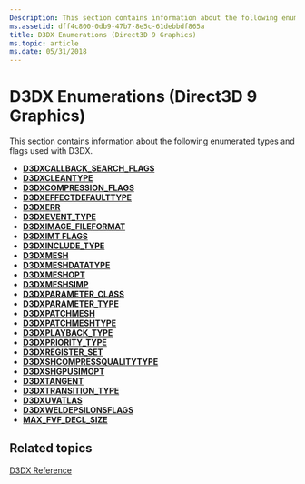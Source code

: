 ```yaml
---
Description: This section contains information about the following enumerated types and flags used with D3DX.
ms.assetid: dff4c800-0db9-47b7-8e5c-61debbdf865a
title: D3DX Enumerations (Direct3D 9 Graphics)
ms.topic: article
ms.date: 05/31/2018
---
```


# D3DX Enumerations (Direct3D 9 Graphics)

This section contains information about the following enumerated types and flags used with D3DX.

-   [**D3DXCALLBACK\_SEARCH\_FLAGS**](./d3dxcallback-search-flags.md)
-   [**D3DXCLEANTYPE**](./d3dxcleantype.md)
-   [**D3DXCOMPRESSION\_FLAGS**](./d3dxcompression-flags.md)
-   [**D3DXEFFECTDEFAULTTYPE**](./d3dxeffectdefaulttype.md)
-   [**D3DXERR**](./d3dxerr.md)
-   [**D3DXEVENT\_TYPE**](./d3dxevent-type.md)
-   [**D3DXIMAGE\_FILEFORMAT**](./d3dximage-fileformat.md)
-   [**D3DXIMT FLAGS**](./d3dximt-flags.md)
-   [**D3DXINCLUDE\_TYPE**](./d3dxinclude-type.md)
-   [**D3DXMESH**](./d3dxmesh.md)
-   [**D3DXMESHDATATYPE**](./d3dxmeshdatatype.md)
-   [**D3DXMESHOPT**](./d3dxmeshopt.md)
-   [**D3DXMESHSIMP**](./d3dxmeshsimp.md)
-   [**D3DXPARAMETER\_CLASS**](./d3dxparameter-class.md)
-   [**D3DXPARAMETER\_TYPE**](./d3dxparameter-type.md)
-   [**D3DXPATCHMESH**](./d3dxpatchmesh.md)
-   [**D3DXPATCHMESHTYPE**](./d3dxpatchmeshtype.md)
-   [**D3DXPLAYBACK\_TYPE**](./d3dxplayback-type.md)
-   [**D3DXPRIORITY\_TYPE**](./d3dxpriority-type.md)
-   [**D3DXREGISTER\_SET**](./d3dxregister-set.md)
-   [**D3DXSHCOMPRESSQUALITYTYPE**](./d3dxshcompressqualitytype.md)
-   [**D3DXSHGPUSIMOPT**](./d3dxshgpusimopt.md)
-   [**D3DXTANGENT**](./d3dxtangent.md)
-   [**D3DXTRANSITION\_TYPE**](./d3dxtransition-type.md)
-   [**D3DXUVATLAS**](./d3dxuvatlas.md)
-   [**D3DXWELDEPSILONSFLAGS**](./d3dxweldepsilonsflags.md)
-   [**MAX\_FVF\_DECL\_SIZE**](./max-fvf-decl-size.md)

## Related topics

<dl> <dt>

[D3DX Reference](dx9-graphics-reference-d3dx.md)
</dt> </dl>

 

 
